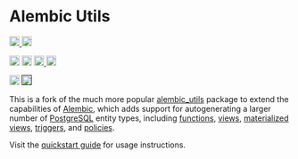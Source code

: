# Alembic Utils

<p>
    <a href="https://github.com/candidhealth/alembic-utils-extended/actions">
        <img src="https://github.com/candidhealth/alembic-utils-extended/workflows/Tests/badge.svg" alt="Test Status" height="18">
    </a>
    <a href="https://github.com/candidhealth/alembic-utils-extended/actions">
        <img src="https://github.com/candidhealth/alembic-utils-extended/workflows/pre-commit%20hooks/badge.svg" alt="Pre-commit Status" height="18">
    </a>
</p>
<p>
    <a href="https://github.com/candidhealth/alembic-utils-extended/blob/master/LICENSE"><img src="https://img.shields.io/pypi/l/markdown-subtemplate.svg" alt="License" height="18"></a>
    <a href="https://badge.fury.io/py/alembic-utils-extended"><img src="https://badge.fury.io/py/alembic-utils-extended.svg" alt="PyPI version" height="18"></a>
    <a href="https://github.com/psf/black">
        <img src="https://img.shields.io/badge/code%20style-black-000000.svg" alt="Codestyle Black" height="18">
    </a>
    <a href="https://pypi.org/project/alembic-utils-extended/"><img src="https://img.shields.io/pypi/dm/alembic-utils-extended.svg" alt="Download count" height="18"></a>
</p>
<p>
    <a href="https://www.python.org/downloads/"><img src="https://img.shields.io/badge/python-3.10+-blue.svg" alt="Python version" height="18"></a>
    <a href=""><img src="https://img.shields.io/badge/postgresql-11+-blue.svg" alt="PostgreSQL version" height="18"></a>
</p>

This is a fork of the much more popular [alembic_utils](https://github.com/candidhealth/alembic-utils-extended) package
to extend the capabilities of [Alembic](https://alembic.sqlalchemy.org/en/latest/), which adds support for
autogenerating a larger number of [PostgreSQL](https://www.postgresql.org/) entity types,
including [functions](https://www.postgresql.org/docs/current/sql-createfunction.html), [views](https://www.postgresql.org/docs/current/sql-createview.html), [materialized views](https://www.postgresql.org/docs/current/sql-creatematerializedview.html), [triggers](https://www.postgresql.org/docs/current/sql-createtrigger.html),
and [policies](https://www.postgresql.org/docs/current/sql-createpolicy.html).

Visit the [quickstart guide](quickstart.md) for usage instructions.
